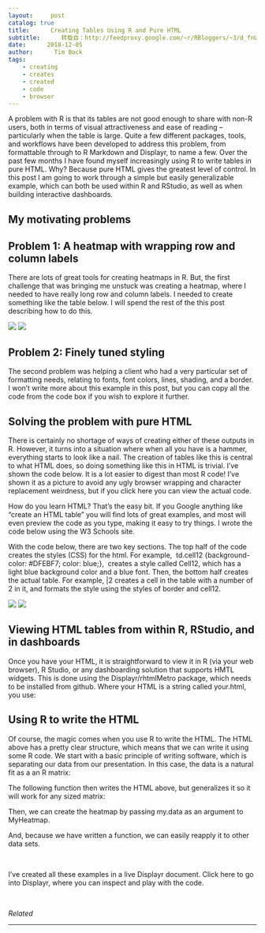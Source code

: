 ```yaml
---
layout:     post
catalog: true
title:      Creating Tables Using R and Pure HTML
subtitle:      转载自：http://feedproxy.google.com/~r/RBloggers/~3/d_fnULLxOxY/
date:      2018-12-05
author:      Tim Bock
tags:
    - creating
    - creates
    - created
    - code
    - browser
---
```






A problem with R is that its tables are not good enough to share with non-R users, both in terms of visual attractiveness and ease of reading – particularly when the table is large. Quite a few different packages, tools, and workflows have been developed to address this problem, from formattable through to R Markdown and Displayr, to name a few. Over the past few months I have found myself increasingly using R to write tables in pure HTML. Why? Because pure HTML gives the greatest level of control. In this post I am going to work through a simple but easily generalizable example, which can both be used within R and RStudio, as well as when building interactive dashboards.

## My motivating problems

## Problem 1: A heatmap with wrapping row and column labels

There are lots of great tools for creating heatmaps in R. But, the first challenge that was bringing me unstuck was creating a heatmap, where I needed to have really long row and column labels. I needed to create something like the table below. I will spend the rest of the this post describing how to do this.

![](https://i1.wp.com/www.displayr.com/wp-content/uploads/2018/11/HeatmapHTML.png?w=450&ssl=1)
![](https://i1.wp.com/www.displayr.com/wp-content/uploads/2018/11/HeatmapHTML.png?w=450&ssl=1)


## Problem 2: Finely tuned styling

The second problem was helping a client who had a very particular set of formatting needs, relating to fonts, font colors, lines, shading, and a border. I won’t write more about this example in this post, but you can copy all the code from the code box if you wish to explore it further.




## Solving the problem with pure HTML

There is certainly no shortage of ways of creating either of these outputs in R. However, it turns into a situation where when all you have is a hammer, everything starts to look like a nail. The creation of tables like this is central to what HTML does, so doing something like this in HTML is trivial. I’ve shown the code below. It is a lot easier to digest than most R code! I’ve shown it as a picture to avoid any ugly browser wrapping and character replacement weirdness, but if you click here you can view the actual code.

How do you learn HTML? That’s the easy bit. If you Google anything like “create an HTML table” you will find lots of great examples, and most will even preview the code as you type, making it easy to try things. I wrote the code below using the W3 Schools site.

With the code below, there are two key sections. The top half of the code creates the styles (CSS) for the html. For example,  td.cell12 {background-color: #DFEBF7; color: blue;},  creates a style called Cell12, which has a light blue background color and a blue font. Then, the bottom half creates the actual table. For example, |2 creates a cell in the table with a number of 2 in it, and formats the style using the styles of border and cell12.

![](https://i2.wp.com/www.displayr.com/wp-content/uploads/2018/11/htmltable-1024x683.png?w=450&ssl=1)
![](https://i2.wp.com/www.displayr.com/wp-content/uploads/2018/11/htmltable-1024x683.png?w=450&ssl=1)


## Viewing HTML tables from within R, RStudio, and in dashboards

Once you have your HTML, it is straightforward to view it in R (via your web browser), R Studio, or any dashboarding solution that supports HMTL widgets. This is done using the Displayr/rhtmlMetro package, which needs to be installed from github. Where your HTML is a string called your.html, you use:

## Using R to write the HTML

Of course, the magic comes when you use R to write the HTML. The HTML above has a pretty clear structure, which means that we can write it using some R code. We start with a basic principle of writing software, which is separating our data from our presentation. In this case, the data is a natural fit as a an R matrix:




The following function then writes the HTML above, but generalizes it so it will work for any sized matrix:




Then, we can create the heatmap by passing my.data as an argument to MyHeatmap.




And, because we have written a function, we can easily reapply it to other data sets.




 

I’ve created all these examples in a live Displayr document. Click here to go into Displayr, where you can inspect and play with the code.

 


*Related*








---
